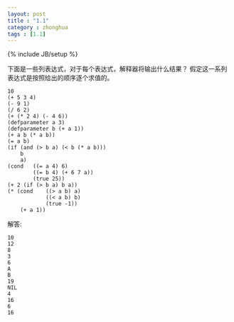 ```yaml
---
layout: post
title : "1.1"
category : zhonghua
tags : [1.1]
---
```

{% include JB/setup %}

下面是一些列表达式，对于每个表达式，解释器将输出什么结果？
假定这一系列表达式是按照给出的顺序逐个求值的。  

    10  
    (+ 5 3 4)   
    (- 9 1)   
    (/ 6 2)  
    (+ (* 2 4) (- 4 6))    
    (defparameter a 3)  
    (defparameter b (+ a 1))   
    (+ a b (* a b))  
    (= a b)  
    (if (and (> b a) (< b (* a b)))  
        b
        a)  
    (cond   ((= a 4) 6)
            ((= b 4) (+ 6 7 a))
            (true 25))
    (+ 2 (if (> b a) b a))
    (* (cond    ((> a b) a)
                ((< a b) b)
                (true -1))
        (+ a 1))

解答:

    10
    12
    8
    3
    6
    A
    B
    19
    NIL
    4
    16
    6
    16

